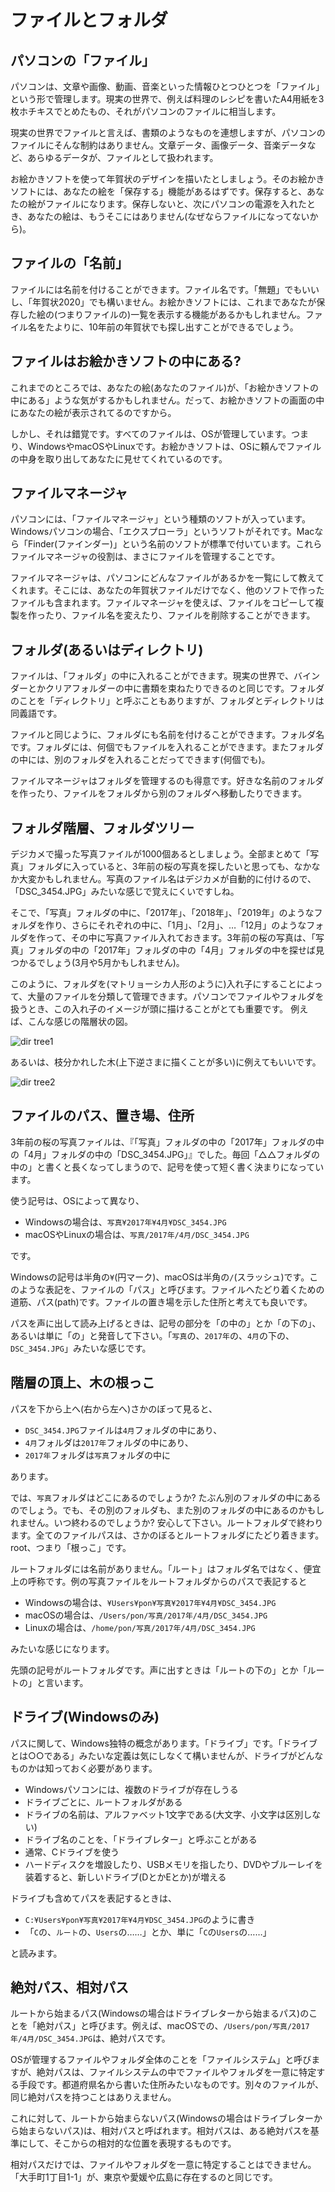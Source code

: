 # ファイルとフォルダ

## パソコンの「ファイル」

パソコンは、文章や画像、動画、音楽といった情報ひとつひとつを「ファイル」という形で管理します。現実の世界で、例えば料理のレシピを書いたA4用紙を3枚ホチキスでとめたもの、それがパソコンのファイルに相当します。

現実の世界でファイルと言えば、書類のようなものを連想しますが、パソコンのファイルにそんな制約はありません。文章データ、画像データ、音楽データなど、あらゆるデータが、ファイルとして扱われます。

お絵かきソフトを使って年賀状のデザインを描いたとしましょう。そのお絵かきソフトには、あなたの絵を「保存する」機能があるはずです。保存すると、あなたの絵がファイルになります。保存しないと、次にパソコンの電源を入れたとき、あなたの絵は、もうそこにはありません(なぜならファイルになってないから)。

## ファイルの「名前」

ファイルには名前を付けることができます。ファイル名です。「無題」でもいいし、「年賀状2020」でも構いません。お絵かきソフトには、これまであなたが保存した絵の(つまりファイルの)一覧を表示する機能があるかもしれません。ファイル名をたよりに、10年前の年賀状でも探し出すことができるでしょう。

## ファイルはお絵かきソフトの中にある?

これまでのところでは、あなたの絵(あなたのファイル)が、「お絵かきソフトの中にある」ような気がするかもしれません。だって、お絵かきソフトの画面の中にあなたの絵が表示されてるのですから。

しかし、それは錯覚です。すべてのファイルは、OSが管理しています。つまり、WindowsやmacOSやLinuxです。お絵かきソフトは、OSに頼んでファイルの中身を取り出してあなたに見せてくれているのです。

## ファイルマネージャ

パソコンには、「ファイルマネージャ」という種類のソフトが入っています。Windowsパソコンの場合、「エクスプローラ」というソフトがそれです。Macなら「Finder(ファインダー)」という名前のソフトが標準で付いています。これらファイルマネージャの役割は、まさにファイルを管理することです。

ファイルマネージャは、パソコンにどんなファイルがあるかを一覧にして教えてくれます。そこには、あなたの年賀状ファイルだけでなく、他のソフトで作ったファイルも含まれます。ファイルマネージャを使えば、ファイルをコピーして複製を作ったり、ファイル名を変えたり、ファイルを削除することができます。

## フォルダ(あるいはディレクトリ)

ファイルは、「フォルダ」の中に入れることができます。現実の世界で、バインダーとかクリアフォルダーの中に書類を束ねたりできるのと同じです。フォルダのことを「ディレクトリ」と呼ぶこともありますが、フォルダとディレクトリは同義語です。

ファイルと同じように、フォルダにも名前を付けることができます。フォルダ名です。フォルダには、何個でもファイルを入れることができます。またフォルダの中には、別のフォルダを入れることだってできます(何個でも)。

ファイルマネージャはフォルダを管理するのも得意です。好きな名前のフォルダを作ったり、ファイルをフォルダから別のフォルダへ移動したりできます。

## フォルダ階層、フォルダツリー

デジカメで撮った写真ファイルが1000個あるとしましょう。全部まとめて「写真」フォルダに入っていると、3年前の桜の写真を探したいと思っても、なかなか大変かもしれません。写真のファイル名はデジカメが自動的に付けるので、「DSC_3454.JPG」みたいな感じで覚えにくいですしね。

そこで、「写真」フォルダの中に、「2017年」、「2018年」、「2019年」のようなフォルダを作り、さらにそれぞれの中に、「1月」、「2月」、…「12月」のようなフォルダを作って、その中に写真ファイル入れておきます。3年前の桜の写真は、「写真」フォルダの中の「2017年」フォルダの中の「4月」フォルダの中を探せば見つかるでしょう(3月や5月かもしれません)。

このように、フォルダを(マトリョーシカ人形のように)入れ子にすることによって、大量のファイルを分類して管理できます。パソコンでファイルやフォルダを扱うとき、この入れ子のイメージが頭に描けることがとても重要です。 例えば、こんな感じの階層状の図。

![dir tree1](../img/dirtree1.jpg)

あるいは、枝分かれした木(上下逆さまに描くことが多い)に例えてもいいです。

![dir tree2](../img/dirtree2.jpg)

## ファイルのパス、置き場、住所

3年前の桜の写真ファイルは、『「写真」フォルダの中の「2017年」フォルダの中の「4月」フォルダの中の「DSC_3454.JPG」』でした。毎回「△△フォルダの中の」と書くと長くなってしまうので、記号を使って短く書く決まりになっています。

使う記号は、OSによって異なり、

- Windowsの場合は、`写真¥2017年¥4月¥DSC_3454.JPG`
- macOSやLinuxの場合は、`写真/2017年/4月/DSC_3454.JPG`

です。

Windowsの記号は半角の`¥`(円マーク)、macOSは半角の`/`(スラッシュ)です。このような表記を、ファイルの「パス」と呼びます。ファイルへたどり着くための道筋、パス(path)です。ファイルの置き場を示した住所と考えても良いです。

パスを声に出して読み上げるときは、記号の部分を「の中の」とか「の下の」、あるいは単に「の」と発音して下さい。「`写真`の、`2017年`の、`4月`の下の、`DSC_3454.JPG`」みたいな感じです。

## 階層の頂上、木の根っこ

パスを下から上へ(右から左へ)さかのぼって見ると、

- `DSC_3454.JPG`ファイルは`4月`フォルダの中にあり、
- `4月`フォルダは`2017年`フォルダの中にあり、
- `2017年`フォルダは`写真`フォルダの中に

あります。

では、`写真`フォルダはどこにあるのでしょうか? たぶん別のフォルダの中にあるのでしょう。でも、その別のフォルダも、また別のフォルダの中にあるのかもしれません。いつ終わるのでしょうか? 安心して下さい。ルートフォルダで終わります。全てのファイルパスは、さかのぼるとルートフォルダにたどり着きます。root、つまり「根っこ」です。

ルートフォルダには名前がありません。「ルート」はフォルダ名ではなく、便宜上の呼称です。例の写真ファイルをルートフォルダからのパスで表記すると

- Windowsの場合は、`¥Users¥pon¥写真¥2017年¥4月¥DSC_3454.JPG`
- macOSの場合は、`/Users/pon/写真/2017年/4月/DSC_3454.JPG`
- Linuxの場合は、`/home/pon/写真/2017年/4月/DSC_3454.JPG`

みたいな感じになります。

先頭の記号がルートフォルダです。声に出すときは「ルートの下の」とか「ルートの」と言います。

## ドライブ(Windowsのみ)

パスに関して、Windows独特の概念があります。「ドライブ」です。「ドライブとは○○である」みたいな定義は気にしなくて構いませんが、ドライブがどんなものかは知っておく必要があります。

- Windowsパソコンには、複数のドライブが存在しうる
- ドライブごとに、ルートフォルダがある
- ドライブの名前は、アルファベット1文字である(大文字、小文字は区別しない)
- ドライブ名のことを、「ドライブレター」と呼ぶことがある
- 通常、Cドライブを使う
- ハードディスクを増設したり、USBメモリを指したり、DVDやブルーレイを装着すると、新しいドライブ(DとかEとか)が増える

ドライブも含めてパスを表記するときは、

- `C:¥Users¥pon¥写真¥2017年¥4月¥DSC_3454.JPG`のように書き
- 「`C`の、`ルート`の、`Users`の……」とか、単に「`C`の`Users`の……」

と読みます。

## 絶対パス、相対パス

ルートから始まるパス(Windowsの場合はドライブレターから始まるパス)のことを「絶対パス」と呼びます。例えば、macOSでの、`/Users/pon/写真/2017年/4月/DSC_3454.JPG`は、絶対パスです。

OSが管理するファイルやフォルダ全体のことを「ファイルシステム」と呼びますが、絶対パスは、ファイルシステムの中でファイルやフォルダを一意に特定する手段です。都道府県名から書いた住所みたいなものです。別々のファイルが、同じ絶対パスを持つことはありえません。

これに対して、ルートから始まらないパス(Windowsの場合はドライブレターから始まらないパス)は、相対パスと呼ばれます。相対パスは、ある絶対パスを基準にして、そこからの相対的な位置を表現するものです。

相対パスだけでは、ファイルやフォルダを一意に特定することはできません。「大手町1丁目1-1」が、東京や愛媛や広島に存在するのと同じです。

